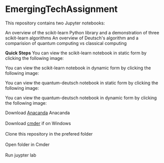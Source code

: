 # EmergingTechAssignment
This repository contains two Jupyter notebooks:

An overview of the scikit-learn Python library and a demonstration of three scikit-learn algorithms
An overview of Deutsch's algorithm and a comparision of quantum computing vs classical computing

**Quick Steps**
You can view the scikit-learn notebook in static form by clicking the following image:

You can view the scikit-learn notebook in dynamic form by clicking the following image:

You can view the quantum-deutsch notebook in static form by clicking the following image:

You can view the quantum-deutsch notebook in dynamic form by clicking the following image:

Download <a href="https://www.anaconda.com/products/individual">Anacanda</a> Anacanda <br><br>
Download <a href="https://cmder.net/">cmder</a> if on Windows <br><br>
Clone this repository in the prefered folder <br><br>
Open folder in Cmder<br><br>
Run juypter lab
